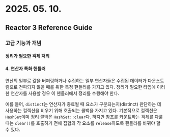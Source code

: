 # 2025. 05. 10.

## Reactor 3 Reference Guide

### 고급 기능과 개념

#### 정리가 필요한 객체 처리

#### 4. 연산자 특화 핸틀러

연산의 일부로 값을 버퍼링하거나 수집하는 일부 연산자들은 수집된 데이터가 다운스트림으로 전파되지 않을 때를 위한 특정 핸들러를 가지고 있다. 정리가 필요한 타입에 이러한 연산자를 사용할 경우 이 핸들러에서 정리를 수행해야 한다.

예를 들어, `distinct`는 연산자가 종료될 때 요소가 구분되는지(distinct) 판단하는 데 사용하는 컬렉션을 비우기 위해 호출되는 콜백을 가지고 있다. 기본적으로 컬렉션은 `HashSet`이며 정리 콜백은 `HashSet::clear`다. 하지만 참조를 카운트하는 객체를 다룰 때는 `clear()`를 호출하기 전에 집합의 각 요소를 `release`하도록 핸들러를 바꿔야 할 수 있다.
